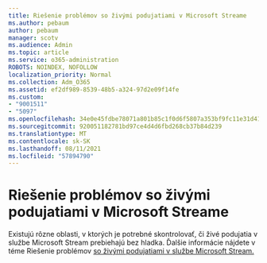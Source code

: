 ```yaml
---
title: Riešenie problémov so živými podujatiami v Microsoft Streame
ms.author: pebaum
author: pebaum
manager: scotv
ms.audience: Admin
ms.topic: article
ms.service: o365-administration
ROBOTS: NOINDEX, NOFOLLOW
localization_priority: Normal
ms.collection: Adm_O365
ms.assetid: ef2df989-8539-48b5-a324-97d2e09f14fe
ms.custom:
- "9001511"
- "5097"
ms.openlocfilehash: 34e0e45fdbe78071a801b85c1f0d6f5807a353bf9fc11e31d412fe662438c630
ms.sourcegitcommit: 920051182781bd97ce4d4d6fbd268cb37b84d239
ms.translationtype: MT
ms.contentlocale: sk-SK
ms.lasthandoff: 08/11/2021
ms.locfileid: "57894790"
---
```

# <a name="troubleshooting-live-events-in-microsoft-stream"></a>Riešenie problémov so živými podujatiami v Microsoft Streame

Existujú rôzne oblasti, v ktorých je potrebné skontrolovať, či živé podujatia v službe Microsoft Stream prebiehajú bez hladka. Ďalšie informácie nájdete v téme Riešenie problémov [so živými podujatiami v službe Microsoft Stream.](https://docs.microsoft.com/stream/live-event-troubleshooting)
